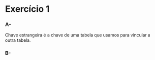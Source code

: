 # Exercício 1

### A-
Chave estrangeira é a chave de uma tabela que usamos para vincular a outra tabela.

### B-
